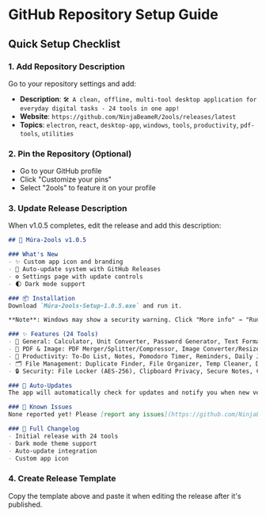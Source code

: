# GitHub Repository Setup Guide

## Quick Setup Checklist

### 1. Add Repository Description
Go to your repository settings and add:
- **Description**: `🛠️ A clean, offline, multi-tool desktop application for everyday digital tasks - 24 tools in one app!`
- **Website**: `https://github.com/NinjaBeameR/2ools/releases/latest`
- **Topics**: `electron`, `react`, `desktop-app`, `windows`, `tools`, `productivity`, `pdf-tools`, `utilities`

### 2. Pin the Repository (Optional)
- Go to your GitHub profile
- Click "Customize your pins"
- Select "2ools" to feature it on your profile

### 3. Update Release Description
When v1.0.5 completes, edit the release and add this description:

```markdown
## 🎉 Múra-2ools v1.0.5

### What's New
- ✨ Custom app icon and branding
- 🔄 Auto-update system with GitHub Releases
- ⚙️ Settings page with update controls
- 🌓 Dark mode support

### 📦 Installation
Download `Múra-2ools-Setup-1.0.5.exe` and run it.

**Note**: Windows may show a security warning. Click "More info" → "Run anyway"

### ✨ Features (24 Tools)
- 🧮 General: Calculator, Unit Converter, Password Generator, Text Formatter, QR Code Generator
- 📄 PDF & Image: PDF Merger/Splitter/Compressor, Image Converter/Resizer
- 📝 Productivity: To-Do List, Notes, Pomodoro Timer, Reminders, Daily Journal
- 🗂️ File Management: Duplicate Finder, File Organizer, Temp Cleaner, Disk Analyzer, Startup Manager
- 🔒 Security: File Locker (AES-256), Clipboard Privacy, Secure Notes, Clipboard Manager

### 🔄 Auto-Updates
The app will automatically check for updates and notify you when new versions are available.

### 🐛 Known Issues
None reported yet! Please [report any issues](https://github.com/NinjaBeameR/2ools/issues).

### 📝 Full Changelog
- Initial release with 24 tools
- Dark mode theme support
- Auto-update integration
- Custom app icon
```

### 4. Create Release Template
Copy the template above and paste it when editing the release after it's published.

